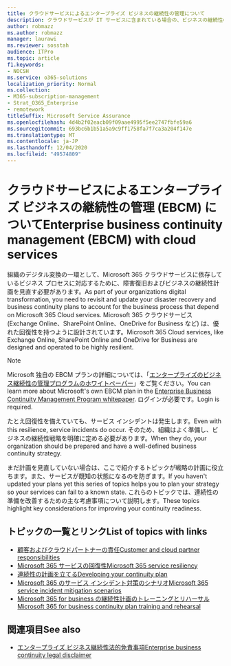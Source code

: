 ```yaml
---
title: クラウドサービスによるエンタープライズ ビジネスの継続性の管理について
description: クラウドサービスが IT サービスに含まれている場合の、ビジネスの継続性の計画と実装の違いを説明します。
author: robmazz
ms.author: robmazz
manager: laurawi
ms.reviewer: sosstah
audience: ITPro
ms.topic: article
f1.keywords:
- NOCSH
ms.service: o365-solutions
localization_priority: Normal
ms.collection:
- M365-subscription-management
- Strat_O365_Enterprise
- remotework
titleSuffix: Microsoft Service Assurance
ms.openlocfilehash: 4d4b2f02eacb09f09aae4995f5ee2747fbfe59a6
ms.sourcegitcommit: 693bc6b1b51a5a9c9ff1758fa7f7ca3a204f147e
ms.translationtype: MT
ms.contentlocale: ja-JP
ms.lasthandoff: 12/04/2020
ms.locfileid: "49574809"
---
```

# <a name="enterprise-business-continuity-management-ebcm-with-cloud-services"></a><span data-ttu-id="09e4d-103">クラウドサービスによるエンタープライズ ビジネスの継続性の管理 (EBCM) について</span><span class="sxs-lookup"><span data-stu-id="09e4d-103">Enterprise business continuity management (EBCM) with cloud services</span></span>

<span data-ttu-id="09e4d-104">組織のデジタル変換の一環として、Microsoft 365 クラウドサービスに依存しているビジネス プロセスに対応するために、障害復旧およびビジネスの継続性計画を見直す必要があります。</span><span class="sxs-lookup"><span data-stu-id="09e4d-104">As part of your organizations digital transformation, you need to revisit and update your disaster recovery and business continuity plans to account for the business process that depend on Microsoft 365 Cloud services.</span></span> <span data-ttu-id="09e4d-105">Microsoft 365 クラウドサービス (Exchange Online、SharePoint Online、OneDrive for Business など) は、優れた回復性を持つように設計されています。</span><span class="sxs-lookup"><span data-stu-id="09e4d-105">Microsoft 365 Cloud services, like Exchange Online, SharePoint Online and OneDrive for Business are designed and operated to be highly resilient.</span></span>

> [!NOTE]
> <span data-ttu-id="09e4d-106">Microsoft 独自の EBCM プランの詳細については、「[エンタープライズのビジネス継続性の管理プログラムのホワイトペーパー](https://go.microsoft.com/fwlink/?linkid=2121521)」をご覧ください。</span><span class="sxs-lookup"><span data-stu-id="09e4d-106">You can learn more about Microsoft's own EBCM plan in the [Enterprise Business Continuity Management Program whitepaper](https://go.microsoft.com/fwlink/?linkid=2121521).</span></span> <span data-ttu-id="09e4d-107">ログインが必要です。</span><span class="sxs-lookup"><span data-stu-id="09e4d-107">Login is required.</span></span>

<span data-ttu-id="09e4d-108">たとえ回復性を備えていても、サービス インシデントは発生します。</span><span class="sxs-lookup"><span data-stu-id="09e4d-108">Even with this resilience, service incidents do occur.</span></span> <span data-ttu-id="09e4d-109">そのため、組織はよく準備し、ビジネスの継続性戦略を明確に定める必要があります。</span><span class="sxs-lookup"><span data-stu-id="09e4d-109">When they do, your organization should be prepared and have a well-defined business continuity strategy.</span></span>

<span data-ttu-id="09e4d-110">まだ計画を見直していない場合は、ここで紹介するトピックが戦略の計画に役立ちます。また、サービスが既知の状態になるのを防ぎます。</span><span class="sxs-lookup"><span data-stu-id="09e4d-110">If you haven't updated your plans yet this series of topics helps you to plan your strategy so your services can fail to a known state.</span></span> <span data-ttu-id="09e4d-111">これらのトピックでは、連続性の準備を改善するための主な考慮事項について説明します。</span><span class="sxs-lookup"><span data-stu-id="09e4d-111">These topics highlight key considerations for improving your continuity readiness.</span></span>

## <a name="list-of-topics-with-links"></a><span data-ttu-id="09e4d-112">トピックの一覧とリンク</span><span class="sxs-lookup"><span data-stu-id="09e4d-112">List of topics with links</span></span>

- [<span data-ttu-id="09e4d-113">顧客およびクラウドパートナーの責任</span><span class="sxs-lookup"><span data-stu-id="09e4d-113">Customer and cloud partner responsibilities</span></span>](assurance-customer-and-cloud-partner-ebcm-responsibilities.md)
- [<span data-ttu-id="09e4d-114">Microsoft 365 サービスの回復性</span><span class="sxs-lookup"><span data-stu-id="09e4d-114">Microsoft 365 service resiliency</span></span>](assurance-m365-service-resiliency.md)
- [<span data-ttu-id="09e4d-115">連続性の計画を立てる</span><span class="sxs-lookup"><span data-stu-id="09e4d-115">Developing your continuity plan</span></span>](assurance-developing-your-ebcm-plan.md)
- [<span data-ttu-id="09e4d-116">Microsoft 365 のサービス インシデント対策のシナリオ</span><span class="sxs-lookup"><span data-stu-id="09e4d-116">Microsoft 365 service incident mitigation scenarios</span></span>](assurance-microsoft-365-mitigations.md)
- [<span data-ttu-id="09e4d-117">Microsoft 365 for business の継続性計画のトレーニングとリハーサル</span><span class="sxs-lookup"><span data-stu-id="09e4d-117">Microsoft 365 for business continuity plan training and rehearsal</span></span>](assurance-ebcm-plan-rehearsal-and-user-training.md)

## <a name="see-also"></a><span data-ttu-id="09e4d-118">関連項目</span><span class="sxs-lookup"><span data-stu-id="09e4d-118">See also</span></span>

- [<span data-ttu-id="09e4d-119">エンタープライズ ビジネス継続性法的免責事項</span><span class="sxs-lookup"><span data-stu-id="09e4d-119">Enterprise business continuity legal disclaimer</span></span>](assurance-ebcm-legal-disclaimer.md)
